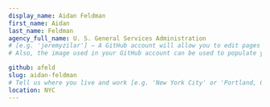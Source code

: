 ```yaml
---
display_name: Aidan Feldman
first_name: Aidan
last_name: Feldman
agency_full_name: U. S. General Services Administration
# [e.g. 'jeremyzilar'] — A GitHub account will allow you to edit pages on Digital.gov.
# Also, the image used in your GitHub account can be used to populate your digital.gov profile photo.

github: afeld
slug: aidan-feldman
# Tell us where you live and work [e.g. 'New York City' or 'Portland, OR']
location: NYC
---
```

